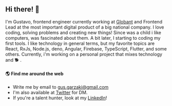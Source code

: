 ## Hi there! 👋

I'm Gustavo, frontend engineer currently working at [Globant](https://globant.com) and Frontend Lead at the most important digital product of a big national company. I love coding, solving problems and creating new things! Since was a child i like computers, was fascinated about them. A bit later, I starting to coding my first tools. I like technology in general terms, but my favorite topics are React, RxJs, Node.js, deno, Angular, Firebase, TypeScript, Flutter, and some others. Currently, i'm working on a personal project that mixes technology and 🐕 .

#### 🌎 Find me around the web 

- Write me by email to gus.garzaki@gmail.com
- I'm also available at [Twitter](https://twitter.com/gugadev) for DM.
- If you're a talent hunter, look at my [LinkedIn](https://www.linkedin.com/in/gugadev/)!
